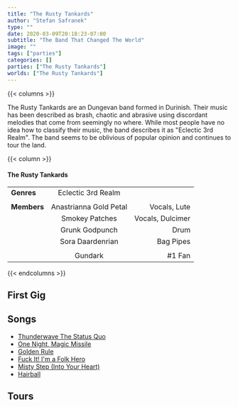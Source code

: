 ```yaml
---
title: "The Rusty Tankards"
author: "Stefan Safranek"
type: ""
date: 2020-03-09T20:18:23-07:00
subtitle: "The Band That Changed The World"
image: ""
tags: ["parties"]
categories: []
parties: ["The Rusty Tankards"]
worlds: ["The Rusty Tankards"]
---
```



{{< columns >}}

The Rusty Tankards are an Dungevan band formed in Durinish. Their music has been described as brash, chaotic and abrasive using discordant melodies that come from seemingly no where. While most people have no idea how to classify their music, the band describes it as "Eclectic 3rd Realm". The band seems to be oblivious of popular opinion and continues to tour the land.

{{< column >}}

<div class="description-table">

#### The Rusty Tankards

|                |                        |                  |
| -------------- |:----------------------:| ----------------:|
| <b>Genres</b>  | Eclectic 3rd Realm     |                  |
|                |                        |                  |
| <b>Members</b> | Anastrianna Gold Petal | Vocals, Lute     |
|                | Smokey Patches         | Vocals, Dulcimer |
|                | Grunk Godpunch         | Drum             |
|                | Sora Daardenrian       | Bag Pipes        |
|                |                        |                  |
|                | Gundark                | #1 Fan           |

</div>

{{< endcolumns >}}


## First Gig


## Songs
 - [Thunderwave The Status Quo](/worlds/the-rusty-tankards/songs/thunderwave-the-status-quo)
 - [One Night, Magic Missile](/worlds/the-rusty-tankards/songs/one-night-magic-missile)
 - [Golden Rule](/worlds/the-rusty-tankards/songs/golden-rule)
 - [Fuck It! I'm a Folk Hero](/worlds/the-rusty-tankards/songs/fuck-it-im-a-folk-hero)
 - [Misty Step (Into Your Heart)](/worlds/the-rusty-tankards/songs/misty-step-into-your-heart)
 - [Hairball](/worlds/the-rusty-tankards/songs/hairball)

## Tours
